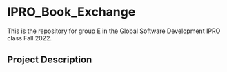 # IPRO_Book_Exchange

This is the repository for group E in the Global Software Development IPRO class Fall 2022.

## Project Description

